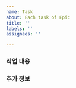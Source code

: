 ```yaml
---
name: Task
about: Each task of Epic
title: ''
labels: ''
assignees: ''

---
```


### 작업 내용

### 추가 정보
